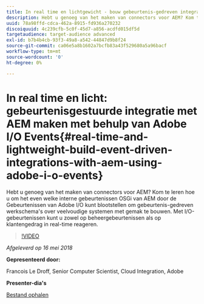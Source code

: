 ```yaml
---
title: In real time en lichtgewicht - bouw gebeurtenis-gedreven integratie met AEM gebruikend de Gebeurtenissen van Adobe I/O
description: Hebt u genoeg van het maken van connectors voor AEM? Kom te leren hoe u om het even welke interne gebeurtenissen OSGi van AEM door de Gebeurtenissen van Adobe I/O kunt blootstellen om gebeurtenis-gedreven werkschema's over veelvoudige systemen met gemak te bouwen. Met I/O-gebeurtenissen kunt u zowel op beheergebeurtenissen als op klantengedrag in real-time reageren.
uuid: 78a98ffd-cdca-462a-8915-fd936a270232
discoiquuid: 4c239cfb-5c0f-45d7-a856-acdfd015df5d
targetaudience: target-audience advanced
exl-id: b7b4b4cb-93f3-49a8-a542-44847d9b8f24
source-git-commit: ca06e5a8b1602a7bcfb83a43f529680a5a96bacf
workflow-type: tm+mt
source-wordcount: '0'
ht-degree: 0%

---
```


# In real time en licht: gebeurtenisgestuurde integratie met AEM maken met behulp van Adobe I/O Events{#real-time-and-lightweight-build-event-driven-integrations-with-aem-using-adobe-i-o-events}

Hebt u genoeg van het maken van connectors voor AEM? Kom te leren hoe u om het even welke interne gebeurtenissen OSGi van AEM door de Gebeurtenissen van Adobe I/O kunt blootstellen om gebeurtenis-gedreven werkschema&#39;s over veelvoudige systemen met gemak te bouwen. Met I/O-gebeurtenissen kunt u zowel op beheergebeurtenissen als op klantengedrag in real-time reageren.

>[!VIDEO](https://video.tv.adobe.com/v/22501/?quality=9)

*Afgeleverd op 16 mei 2018*

**Gepresenteerd door:**

Francois Le Droff, Senior Computer Scientist, Cloud Integration, Adobe

**Presenter-dia&#39;s**

[Bestand ophalen](assets/gem-2018-05-aem-events.pdf)

<!--
[Get back to the Overview](https://helpx.adobe.com/experience-manager/kt/eseminars/gems/aem-index.html)
-->
